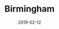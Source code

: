 ---
title: Birmingham
titleID: birmingham-obrien.md
key: G
rhythm: reel
date: 2019-02-12
location: Other
tags: obrien
regtuneoftheweek:
slowtuneoftheweek:
mp3_file:
mp3_source:
mp3_licence:
mp3_url:
alt_mp3_url:
source: Wellington
abc_source: Wellington Tunebook Collection
abc_url: /tunebooks/other/obrien.pdf
abc: |
    X:21
    T:Birmingham
    C:Trad, arr. Paddy O'Brien
    R:reel
    I:speed 350
    M:C|
    K:G
    f2|~g2gf gdBd|gdBd eaaf|~g2fa gdBd|ecAc BGBd|
    ~g2 gf gdBd|gdBd eaaf|~g2 fa gdBd|ecAc BG G2||
    F2|GdBd ~G2GD|GdBd eA~A2|GdBd gfge|fdcA AGFD|
    BdBd ~G2 GD|GdBd eA~A2|~G2 Bd gfge|fdcA AGFD||
    ~G2 dG BGdG|~G2dG FDFA|~G2dG Bdeg|fdcA AGFD|
    ~G2 dG BGdG|~G2dG FDFA|~G2 dG Bdeg|fdcA BG G2||
    
    

---